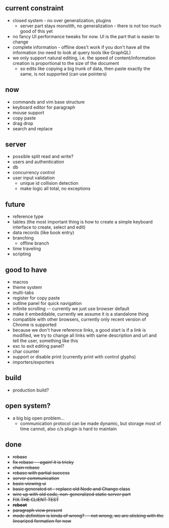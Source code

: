 

## current constraint

* closed system - no over generalization, plugins
    * server part stays monolith, no generalization - there is not too much good of this yet
* no fancy UI performance tweaks for now. UI is the part that is easier to change
* complete information - offline does't work if you don't have all the information (no need to look at query tools like GraphQL)
*  we only support natural editing, i.e. the speed of content/information creation is proportional to the size of the document
    * so edits like copying a big trunk of data, then paste exactly the same, is not supported (can use pointers)
    

## now

* commands and vim base structure
* keyboard editor for paragraph
* mouse support
* copy paste
* drag drop
* search and replace

## server

* possible split read and write?
* users and authentication
* db
* concurrency control
* user input validation
    * unique id collision detection
    * make logic all total, no exceptions
    
## future

* reference type
* tables (the most important thing is how to create a simple keyboard interface to create, select and edit)
* data records (like book entry)
* branching
    * offline branch
* time traveling
* scripting


## good to have

* macros
* theme system
* multi-tabs
* register for copy paste
* outline panel for quick navigation
* infinite scrolling -- currently we just use browser default
* make it embeddable, currently we assume it is a standalone thing
* compatible with other browsers, currently only recent version of Chrome is supported
* because we don't have reference links, a good start is if a link is modified, we try to change all links with same description and url and tell the user, something like this
* exc to exit editing panel?
* char counter
* support or disable print (currently print with control glyphs)
* importers/exporters


## build

* production build?

## open system?

* a big big open problem...
    * communication protocol can be made dynamic, but storage most of time cannot, also c/s plugin is hard to maintain

## done

* ~~rebase~~
* ~~fix rebase -- again! it is tricky~~
* ~~chain rebase~~
* ~~rebase with partial success~~
* ~~server communication~~
* ~~basic viewing ui~~
* ~~basic generated ot - replace old Node and Change class~~
* ~~wire up with old code, non-generalized static server part~~
* ~~FIX THE CLIENT TEST~~
* ~~**reboot**~~
* ~~paragraph view present~~
* ~~mode definition is kinda of wrong? -- not wrong, we are sticking with the linearized formation for now~~
